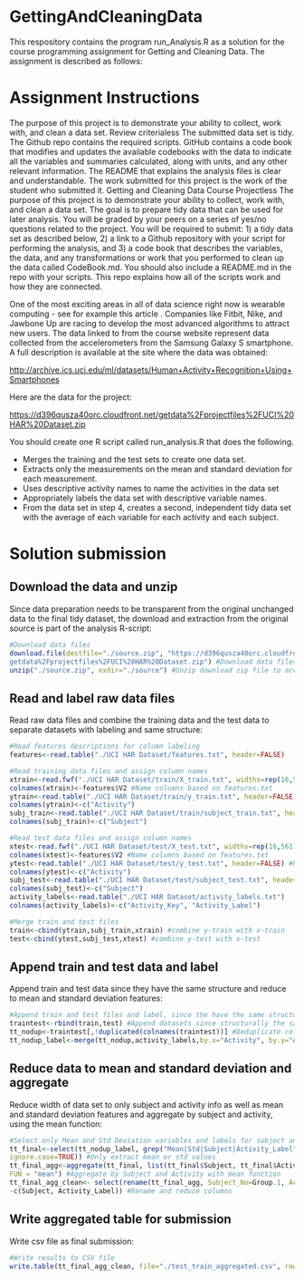 # GettingAndCleaningData
This respository contains the program run_Analysis.R as a solution for the course programming assignment for Getting and Cleaning Data. The assignment is described as follows:

# Assignment Instructions

The purpose of this project is to demonstrate your ability to collect, work with, and clean a data set.
Review criterialess 
The submitted data set is tidy.
The Github repo contains the required scripts.
GitHub contains a code book that modifies and updates the available codebooks with the data to indicate all the variables and summaries calculated, along with units, and any other relevant information.
The README that explains the analysis files is clear and understandable.
The work submitted for this project is the work of the student who submitted it.
Getting and Cleaning Data Course Projectless 
The purpose of this project is to demonstrate your ability to collect, work with, and clean a data set. The goal is to prepare tidy data that can be used for later analysis. You will be graded by your peers on a series of yes/no questions related to the project. You will be required to submit: 1) a tidy data set as described below, 2) a link to a Github repository with your script for performing the analysis, and 3) a code book that describes the variables, the data, and any transformations or work that you performed to clean up the data called CodeBook.md. You should also include a README.md in the repo with your scripts. This repo explains how all of the scripts work and how they are connected.

One of the most exciting areas in all of data science right now is wearable computing - see for example this article . Companies like Fitbit, Nike, and Jawbone Up are racing to develop the most advanced algorithms to attract new users. The data linked to from the course website represent data collected from the accelerometers from the Samsung Galaxy S smartphone. A full description is available at the site where the data was obtained:

http://archive.ics.uci.edu/ml/datasets/Human+Activity+Recognition+Using+Smartphones

Here are the data for the project:

https://d396qusza40orc.cloudfront.net/getdata%2Fprojectfiles%2FUCI%20HAR%20Dataset.zip

You should create one R script called run_analysis.R that does the following.

 - Merges the training and the test sets to create one data set.
 - Extracts only the measurements on the mean and standard deviation for each measurement.
 - Uses descriptive activity names to name the activities in the data set
 - Appropriately labels the data set with descriptive variable names.
 - From the data set in step 4, creates a second, independent tidy data set with the average of each variable for each activity and each    subject.

# Solution submission

## Download the data and unzip
Since data preparation needs to be transparent from the original unchanged data to the final tidy dataset, the download and extraction from the original source is part of the analysis R-script:

```R
#Download data files
download.file(destfile="./source.zip", "https://d396qusza40orc.cloudfront.net/
getdata%2Fprojectfiles%2FUCI%20HAR%20Dataset.zip") #Download data files in zip
unzip("./source.zip", exdir="./source") #Unzip download zip file to access data files
```
## Read and label raw data files
Read raw data files and combine the training data and the test data to separate datasets with labeling and same structure:

```R
#Read features descriptions for column labeling
features<-read.table("./UCI HAR Dataset/features.txt", header=FALSE)

#Read training data files and assign column names
xtrain<-read.fwf("./UCI HAR Dataset/train/X_train.txt", widths=rep(16,561)) #Read x-train data
colnames(xtrain)<-features$V2 #Name columns based on features.txt
ytrain<-read.table("./UCI HAR Dataset/train/y_train.txt", header=FALSE) #Read y-train data
colnames(ytrain)<-c("Activity")
subj_train<-read.table("./UCI HAR Dataset/train/subject_train.txt", header=FALSE)
colnames(subj_train)<-c("Subject")

#Read test data files and assign column names
xtest<-read.fwf("./UCI HAR Dataset/test/X_test.txt", widths=rep(16,561)) #Read x-test data
colnames(xtest)<-features$V2 #Name columns based on features.txt
ytest<-read.table("./UCI HAR Dataset/test/y_test.txt", header=FALSE) #Read y-test data
colnames(ytest)<-c("Activity")
subj_test<-read.table("./UCI HAR Dataset/test/subject_test.txt", header=FALSE)
colnames(subj_test)<-c("Subject")
activity_labels<-read.table("./UCI HAR Dataset/activity_labels.txt")
colnames(activity_labels)<-c("Activity_Key", "Activity_Label")

#Merge train and test files
train<-cbind(ytrain,subj_train,xtrain) #combine y-train with x-train
test<-cbind(ytest,subj_test,xtest) #combine y-test with x-test
```
## Append train and test data and label
Append train and test data since they have the same structure and reduce to mean and standard deviation features:

```R
#Append train and test files and label, since the have the same structure
traintest<-rbind(train,test) #Append datasets since structurally the same
tt_nodup<-traintest[,!duplicated(colnames(traintest))] #Deduplicate columns
tt_nodup_label<-merge(tt_nodup,activity_labels,by.x="Activity", by.y="Activity_Key", all=TRUE)
```
## Reduce data to mean and standard deviation and aggregate
Reduce width of data set to only subject and activity info as well as mean and standard deviation features and aggregate by subject and activity, using the mean function:

```R
#Select only Mean and Std Deviation variables and labels for subject and activity
tt_final<-select(tt_nodup_label, grep("Mean|Std|Subject|Activity_Label", names(tt_nodup_label), 
ignore.case=TRUE)) #Only extract mean or std values
tt_final_agg<-aggregate(tt_final, list(tt_final$Subject, tt_final$Activity_Label), 
FUN = "mean") #Aggregate by Subject and Activity with mean function
tt_final_agg_clean<- select(rename(tt_final_agg, Subject_No=Group.1, Activity=Group.2), 
-c(Subject, Activity_Label)) #Rename and reduce columns
```

## Write aggregated table for submission
Write csv file as final submission:

```R
#Write results to CSV file
write.table(tt_final_agg_clean, file="./test_train_aggregated.csv", row.name=FALSE)
```
